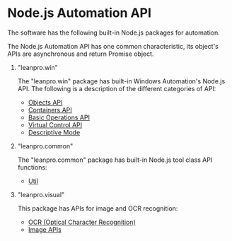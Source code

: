 # Node.js Automation API

The software has the following built-in Node.js packages for automation.

The Node.js Automation API has one common characteristic, its object's APIs are asynchronous and return Promise object.

1. "leanpro.win"

   The "leanpro.win" package has built-in Windows Automation's Node.js API. The following is a description of the different categories of API:

   * [Objects API](node_operations.md)
   * [Containers API](node_container.md)
   * [Basic Operations API](node_basic.md)
   * [Virtual Control API](virtual_api.md)
   * [Descriptive Mode](descriptive_mode.md)

2. "leanpro.common"

   The "leanpro.common" package has built-in Node.js tool class API functions:

   * [Util](util.md)

3. "leanpro.visual"

   This package has APIs for image and OCR recognition:

   * [OCR \(Optical Character Recognition\)](ocr.md)
   * [Image APIs](image.md)

